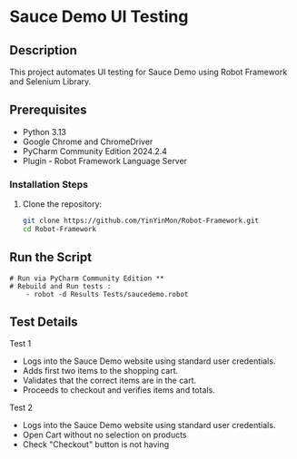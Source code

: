# Sauce Demo UI Testing

## Description
This project automates UI testing for Sauce Demo using Robot Framework and Selenium Library.

## Prerequisites
- Python 3.13
- Google Chrome and ChromeDriver
- PyCharm Community Edition 2024.2.4
- Plugin - Robot Framework Language Server

### Installation Steps
1. Clone the repository:
   ```bash
   git clone https://github.com/YinYinMon/Robot-Framework.git
   cd Robot-Framework

## Run the Script
    # Run via PyCharm Community Edition **
    # Rebuild and Run tests :
        - robot -d Results Tests/saucedemo.robot

## Test Details
Test 1
- Logs into the Sauce Demo website using standard user credentials.
- Adds first two items to the shopping cart.
- Validates that the correct items are in the cart.
- Proceeds to checkout and verifies items and totals.

Test 2
- Logs into the Sauce Demo website using standard user credentials.
- Open Cart without no selection on products
- Check "Checkout" button is not having
